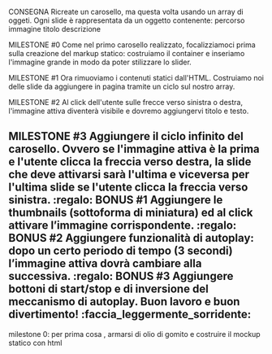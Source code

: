 CONSEGNA
Ricreate un carosello, ma questa volta usando un array di oggeti.
Ogni slide è rappresentata da un oggetto contenente:
percorso immagine
titolo
descrizione


 MILESTONE #0
Come nel primo carosello realizzato, focalizziamoci prima sulla creazione del markup statico: costruiamo il container e inseriamo l'immagine grande in modo da poter stilizzare lo slider.


 MILESTONE #1
Ora rimuoviamo i contenuti statici dall'HTML.
Costruiamo noi delle slide da aggiungere in pagina tramite un ciclo sul nostro array.


 MILESTONE #2
Al click dell'utente sulle frecce verso sinistra o destra, l'immagine attiva diventerà visibile e dovremo aggiungervi titolo e testo.


 MILESTONE #3
Aggiungere il ciclo infinito del carosello. Ovvero se l'immagine attiva è la prima e l'utente clicca la freccia verso destra, la slide che deve attivarsi sarà l'ultima e viceversa per l'ultima slide se l'utente clicca la freccia verso sinistra.
:regalo: BONUS #1
Aggiungere le thumbnails (sottoforma di miniatura) ed al click attivare l’immagine corrispondente.
:regalo: BONUS #2
Aggiungere funzionalità di autoplay: dopo un certo periodo di tempo (3 secondi) l’immagine attiva dovrà cambiare alla successiva.
:regalo: BONUS #3
Aggiungere bottoni di start/stop e di inversione del meccanismo di autoplay.
Buon lavoro e buon divertimento! :faccia_leggermente_sorridente:
----------------------------------------------

milestone 0:
per prima cosa , armarsi di olio di gomito e costruire il mockup statico con html 
